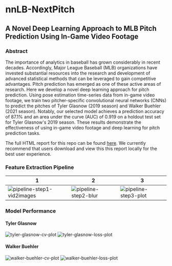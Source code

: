 # nnLB-NextPitch
## A Novel Deep Learning Approach to MLB Pitch Prediction Using In-Game Video Footage
### Abstract

The importance of analytics in baseball has grown considerably in recent decades. Accordingly, Major League Baseball (MLB) organizations have invested substantial resources into the research and development of advanced statistical methods that can be leveraged to gain competitive advantages. Pitch prediction has emerged as one of these active areas of research. Here we develop a novel deep learning approach for pitch prediction. Using pose estimation time-series data from in-game video footage, we train two pitcher-specific convolutional neural networks (CNNs) to predict the pitches of Tyler Glasnow (2019 season) and Walker Buehler (2021 season). Notably, our selected model achieves a prediction accuracy of 87.1% and an area under the curve (AUC) of 0.919 on a holdout test set for Tyler Glasnow's 2019 season. These results demonstrate the effectiveness of using in-game video footage and deep learning for pitch prediction tasks. 

The full HTML report for this repo can be found [here](https://github.com/BrentonGraham/nnLB-NextPitch/blob/main/docs/nnLB-nextpitch-report.html). We currently recommend that users download and view this this report locally for the best user experience.

### Feature Extraction Pipeline
1 | 2 | 3
--- | --- | ---
![pipeline-step1-vid2images](https://user-images.githubusercontent.com/46132172/236989149-3f24ab40-9dc0-40a7-b7ac-5a22bdfc6be4.gif) | ![pipeline-step2-blur](https://user-images.githubusercontent.com/46132172/236989162-d2589707-df16-46cb-abee-929fafd33bb5.gif) | ![pipeline-step3-plot](https://user-images.githubusercontent.com/46132172/236989173-acc2302c-d6e5-49dc-9ed0-9b5993a6c843.gif)

### Model Performance
#### Tyler Glasnow
![tyler-glasnow-cv-plot](https://user-images.githubusercontent.com/46132172/236987526-0fbfe195-bd55-45fd-bf00-46019d6ec031.png)
![tyler-glasnow-loss-plot](https://user-images.githubusercontent.com/46132172/236987712-518a3a28-1e1a-437c-8a43-3d3619d25d76.png)

#### Walker Buehler
![walker-buehler-cv-plot](https://user-images.githubusercontent.com/46132172/236987678-de258c18-0bed-45bd-b3cd-98969d6c4d57.png)
![walker-buehler-loss-plot](https://user-images.githubusercontent.com/46132172/236987730-df4f6a28-5de9-4896-a6e7-6f04fde901c8.png)
